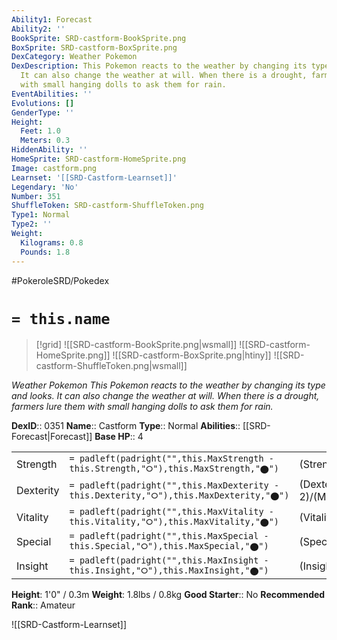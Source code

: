 ```yaml
---
Ability1: Forecast
Ability2: ''
BookSprite: SRD-castform-BookSprite.png
BoxSprite: SRD-castform-BoxSprite.png
DexCategory: Weather Pokemon
DexDescription: This Pokemon reacts to the weather by changing its type and looks.
  It can also change the weather at will. When there is a drought, farmers lure them
  with small hanging dolls to ask them for rain.
EventAbilities: ''
Evolutions: []
GenderType: ''
Height:
  Feet: 1.0
  Meters: 0.3
HiddenAbility: ''
HomeSprite: SRD-castform-HomeSprite.png
Image: castform.png
Learnset: '[[SRD-Castform-Learnset]]'
Legendary: 'No'
Number: 351
ShuffleToken: SRD-castform-ShuffleToken.png
Type1: Normal
Type2: ''
Weight:
  Kilograms: 0.8
  Pounds: 1.8
---
```


#PokeroleSRD/Pokedex

# `= this.name`

> [!grid]
> ![[SRD-castform-BookSprite.png|wsmall]]
> ![[SRD-castform-HomeSprite.png]]
> ![[SRD-castform-BoxSprite.png|htiny]]
> ![[SRD-castform-ShuffleToken.png|wsmall]]


*Weather Pokemon*
*This Pokemon reacts to the weather by changing its type and looks. It can also change the weather at will. When there is a drought, farmers lure them with small hanging dolls to ask them for rain.*

**DexID**:: 0351
**Name**:: Castform
**Type**:: Normal
**Abilities**:: [[SRD-Forecast|Forecast]]
**Base HP**:: 4

|           |                                                                                        |                                          |
| --------- | -------------------------------------------------------------------------------------- | ---------------------------------------- |
| Strength  | `= padleft(padright("",this.MaxStrength - this.Strength,"⭘"),this.MaxStrength,"⬤")`    | (Strength::2)/(MaxStrength::5)   |
| Dexterity | `= padleft(padright("",this.MaxDexterity - this.Dexterity,"⭘"),this.MaxDexterity,"⬤")` | (Dexterity:: 2)/(MaxDexterity::5) |
| Vitality  | `= padleft(padright("",this.MaxVitality - this.Vitality,"⭘"),this.MaxVitality,"⬤")`    | (Vitality::2)/(MaxVitality::5)   |
| Special   | `= padleft(padright("",this.MaxSpecial - this.Special,"⭘"),this.MaxSpecial,"⬤")`       | (Special::2)/(MaxSpecial::5)     |
| Insight   | `= padleft(padright("",this.MaxInsight - this.Insight,"⭘"),this.MaxInsight,"⬤")`       | (Insight::2)/(MaxInsight::5)     |

**Height**: 1'0" / 0.3m
**Weight**: 1.8lbs / 0.8kg
**Good Starter**:: No
**Recommended Rank**:: Amateur

![[SRD-Castform-Learnset]]